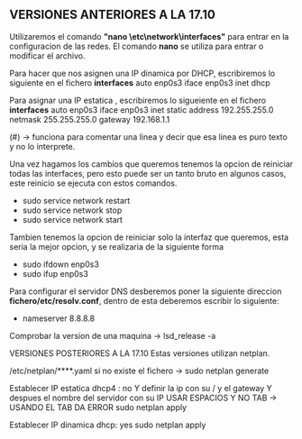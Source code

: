 ## VERSIONES ANTERIORES A LA 17.10

Utilizaremos el comando **"nano \etc\network\interfaces"** para entrar en la configuracion de las redes.
El comando **nano** se utiliza para entrar o modificar el archivo.


Para hacer que nos asignen una IP dinamica por DHCP, escribiremos lo siguiente en el fichero **interfaces**
auto enp0s3
iface enp0s3 inet dhcp

Para asignar una IP estatica , escribiremos lo sigueiente en el fichero **interfaces**
auto enp0s3
iface enp0s3 inet static
address 192.255.255.0
netmask 255.255.255.0
gateway 192.168.1.1

(#) -> funciona para comentar una linea y decir que esa linea es puro texto y no lo interprete.

Una vez hagamos los cambios que queremos tenemos la opcion de reiniciar todas las interfaces, pero esto puede ser un tanto bruto en algunos casos, este reinicio se ejecuta con estos comandos.
- sudo service network restart
- sudo service network stop
- sudo service network start

Tambien tenemos la opcion de reiniciar solo la interfaz que queremos, esta seria la mejor opcion, y se realizaria de la siguiente forma
- sudo ifdown enp0s3
- sudo ifup enp0s3

Para configurar el servidor DNS desberemos poner la siguiente direccion **fichero/etc/resolv.conf**, dentro de esta deberemos escribir lo siguiente:
- nameserver 8.8.8.8

Comprobar la version de una maquina -> lsd_release -a

VERSIONES POSTERIORES A LA 17.10
Estas versiones utilizan netplan.
 
 /etc/netplan/****.yaml
si no existe el fichero -> sudo netplan generate

Establecer IP estatica
dhcp4 : no
Y definir la ip con su / y el gateway
Y despues el nombre del servidor con su IP
USAR ESPACIOS Y NO TAB -> USANDO EL TAB DA ERROR
sudo netplan apply

Establecer IP dinamica
dhcp: yes
sudo netplan apply

